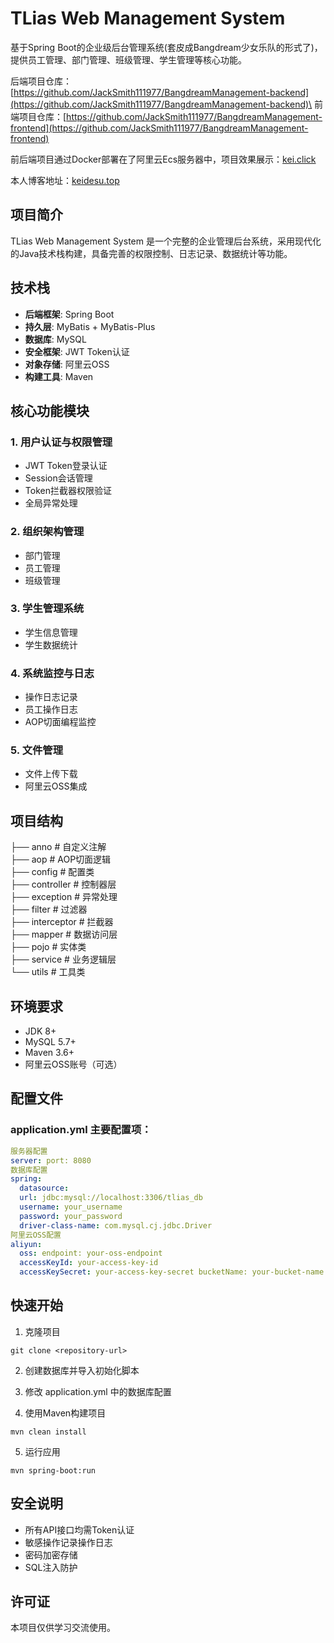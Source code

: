 # TLias Web Management System

基于Spring Boot的企业级后台管理系统(套皮成Bangdream少女乐队的形式了)，提供员工管理、部门管理、班级管理、学生管理等核心功能。

后端项目仓库：[https://github.com/JackSmith111977/BangdreamManagement-backend](https://github.com/JackSmith111977/BangdreamManagement-backend)\
前端项目仓库：[https://github.com/JackSmith111977/BangdreamManagement-frontend](https://github.com/JackSmith111977/BangdreamManagement-frontend)

前后端项目通过Docker部署在了阿里云Ecs服务器中，项目效果展示：[kei.click](https://kei.click)

本人博客地址：[keidesu.top](https://keidesu.top)

## 项目简介

TLias Web Management System 是一个完整的企业管理后台系统，采用现代化的Java技术栈构建，具备完善的权限控制、日志记录、数据统计等功能。

## 技术栈

- **后端框架**: Spring Boot
- **持久层**: MyBatis + MyBatis-Plus
- **数据库**: MySQL
- **安全框架**: JWT Token认证
- **对象存储**: 阿里云OSS
- **构建工具**: Maven

## 核心功能模块

### 1. 用户认证与权限管理
- JWT Token登录认证
- Session会话管理
- Token拦截器权限验证
- 全局异常处理

### 2. 组织架构管理
- 部门管理 
- 员工管理
- 班级管理

### 3. 学生管理系统
- 学生信息管理
- 学生数据统计

### 4. 系统监控与日志
- 操作日志记录
- 员工操作日志
- AOP切面编程监控

### 5. 文件管理
- 文件上传下载
- 阿里云OSS集成

## 项目结构
├── anno # 自定义注解 <br>
├── aop # AOP切面逻辑 <br>
├── config # 配置类 <br>
├── controller # 控制器层 <br>
├── exception # 异常处理 <br>
├── filter # 过滤器 <br>
├── interceptor # 拦截器 <br>
├── mapper # 数据访问层 <br>
├── pojo # 实体类 <br>
├── service # 业务逻辑层 <br>
└── utils # 工具类

## 环境要求

- JDK 8+
- MySQL 5.7+
- Maven 3.6+
- 阿里云OSS账号（可选）

## 配置文件

### application.yml 主要配置项：

~~~yml
服务器配置
server: port: 8080
数据库配置
spring: 
  datasource: 
  url: jdbc:mysql://localhost:3306/tlias_db 
  username: your_username 
  password: your_password 
  driver-class-name: com.mysql.cj.jdbc.Driver
阿里云OSS配置
aliyun: 
  oss: endpoint: your-oss-endpoint 
  accessKeyId: your-access-key-id 
  accessKeySecret: your-access-key-secret bucketName: your-bucket-name
~~~

## 快速开始

1. 克隆项目
~~~
git clone <repository-url>
~~~
2. 创建数据库并导入初始化脚本

3. 修改 application.yml 中的数据库配置

4. 使用Maven构建项目
~~~
mvn clean install
~~~
5. 运行应用
~~~
mvn spring-boot:run
~~~

## 安全说明

- 所有API接口均需Token认证
- 敏感操作记录操作日志
- 密码加密存储
- SQL注入防护

## 许可证

本项目仅供学习交流使用。


